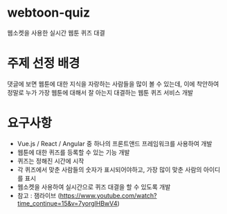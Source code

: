 # webtoon-quiz
웹소켓을 사용한 실시간 웹툰 퀴즈 대결

# 주제 선정 배경
댓글에 보면 웹툰에 대한 지식을 자랑하는 사람들을 많이 볼 수 있는데, 이에 착안하여 정말로 누가 가장 웹툰에 대해서 잘 아는지 대결하는 웹툰 퀴즈 서비스 개발

# 요구사항
* Vue.js / React / Angular 중 하나의 프론트앤드 프레임워크를 사용하여 개발
* 웹툰에 대한 퀴즈를 등록할 수 있는 기능 개발
* 퀴즈는 정해진 시간에 시작
* 각 퀴즈에서 맞춘 사람들의 숫자가 표시되어야하고, 가장 많이 맞춘 사람의 아이디를 표시
* 웹소켓을 사용하여 실시간으로 퀴즈 대결을 할 수 있도록 개발
* 참고 : 잼라이브 (https://www.youtube.com/watch?time_continue=15&v=7yorglHBwV4)
